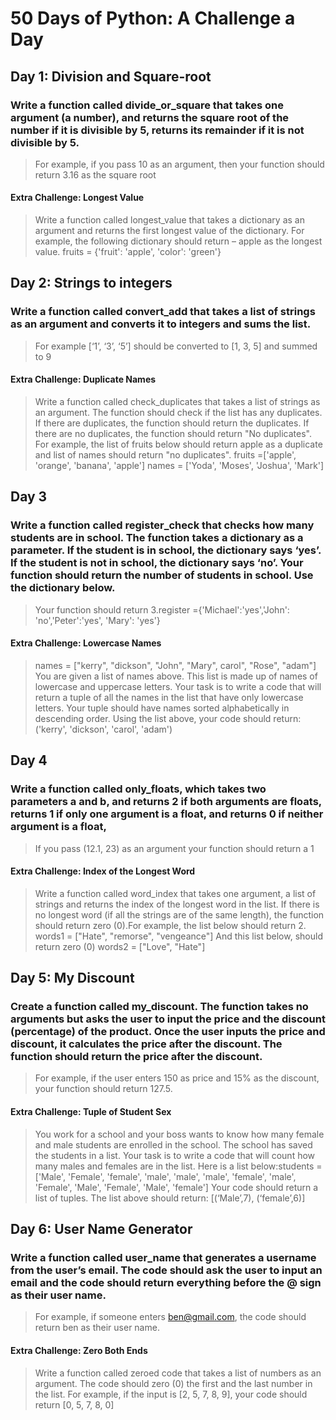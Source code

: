 # 50 Days of Python: A Challenge a Day
## Day 1: Division and Square-root
### Write a function called divide_or_square that takes one argument (a number), and returns the square root of the number if it is divisible by 5, returns its remainder if it is not divisible by 5. 
> For example, if you pass 10 as an argument, then your function 
should return 3.16 as the square root
#### Extra Challenge: Longest Value
>Write a function called longest_value that takes a dictionary as an argument and returns the first longest value of the dictionary. For example, the following dictionary should return – apple as the longest value. fruits = {'fruit': 'apple', 'color': 'green'}

## Day 2: Strings to integers
### Write a function called convert_add that takes a list of strings as an argument and converts it to integers and sums the list. 
> For example [‘1’, ‘3’, ‘5’] should be converted to [1, 3, 5] and summed to 9
#### Extra Challenge: Duplicate Names
> Write a function called check_duplicates that takes a list of strings as an argument. The function should check if the list has any duplicates. If there are duplicates, the function should return the duplicates. If there are no duplicates, the function should return "No duplicates". For example, the list of fruits below should return apple as a duplicate and list of names should return "no duplicates". fruits =['apple', 'orange', 'banana', 'apple'] names = ['Yoda', 'Moses', 'Joshua', 'Mark']

## Day 3 
### Write a function called register_check that checks how many students are in school. The function takes a dictionary as a parameter.  If the student is in school, the dictionary says ‘yes’. If the student is not in school, the dictionary says ‘no’. Your function should return the number of students in school. Use the dictionary below. 
> Your function should return 3.register ={'Michael':'yes','John': 'no','Peter':'yes', 'Mary': 'yes'}
#### Extra Challenge: Lowercase Names
> names = ["kerry", "dickson", "John", "Mary", carol", "Rose", "adam"] You are given a list of names above. This list is made up of names of lowercase and uppercase letters. Your task is to write a code that will return a tuple of all the names in the list that have only lowercase letters. Your tuple should have names sorted alphabetically in descending order. Using the list above, your code should return: ('kerry', 'dickson', 'carol', 'adam')

## Day 4
### Write a function called only_floats, which takes two parameters a and b, and returns 2 if both arguments are floats, returns 1 if only one argument is a float, and returns 0 if neither argument is a float,
> If you pass (12.1, 23) as an argument your function should return a 1
#### Extra Challenge: Index of the Longest Word
> Write a function called word_index that takes one argument, a list of strings and returns the index of the longest word in the list. If there is no longest word (if all the strings are of the same length), the function should return zero (0).For example, the list 
below should return 2. words1 = ["Hate", "remorse", "vengeance"] And this list below, should return zero (0) words2 = ["Love", "Hate"]

## Day 5: My Discount
### Create a function called my_discount. The function takes no arguments but asks the user to input the price and the discount (percentage) of the product. Once the user inputs the price and discount, it calculates the price after the discount. The function should return the price after the discount. 
> For example, if the user enters 150 as price and 15% as the discount, your function should return 127.5.

#### Extra Challenge: Tuple of Student Sex
> You work for a school and your boss wants to know how many female and male students are enrolled in the school. The school has saved the students in a list. Your task is to write a code that will count how many males and females are in the list. Here is a list below:students = ['Male', 'Female', 'female', 'male', 'male', 'male', 'female', 'male', 'Female', 'Male', 'Female', 'Male', 'female'] Your code should return a list of tuples. The list above should return: [(‘Male’,7), (‘female’,6)]

## Day 6: User Name Generator
### Write a function called user_name that generates a username from the user’s email. The code should ask the user to input an email and the code should return everything before the @ sign as their user name.
> For example, if someone enters ben@gmail.com, the code should return ben as their user name.
#### Extra Challenge: Zero Both Ends
> Write a function called zeroed code that takes a list of numbers as an argument. The code should zero (0) the first and the last number in the list. For example, if the input is [2, 5, 7, 8, 9], your code should return [0, 5, 7, 8, 0]